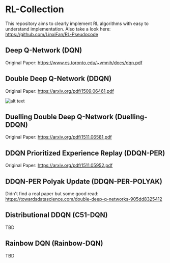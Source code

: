 # RL-Collection
This repository aims to clearly implement RL algorithms with easy to understand implementation.
Also take a look here: https://github.com/LinxiFan/RL-Pseudocode

## Deep Q-Network (DQN)

Original Paper: https://www.cs.toronto.edu/~vmnih/docs/dqn.pdf

## Double Deep Q-Network (DDQN)

Original Paper: https://arxiv.org/pdf/1509.06461.pdf

![alt text](https://miro.medium.com/max/1098/1*4B46Bc9EDUdwrnqhAUp7hQ.png)

## Duelling Double Deep Q-Network (Duelling-DDQN)

Original Paper: https://arxiv.org/pdf/1511.06581.pdf

## DDQN Prioritized Experience Replay (DDQN-PER)

Original Paper: https://arxiv.org/pdf/1511.05952.pdf

## DDQN-PER Polyak Update (DDQN-PER-POLYAK)

Didn't find a real paper but some good read: https://towardsdatascience.com/double-deep-q-networks-905dd8325412

## Distributional DDQN (C51-DQN)

TBD

## Rainbow DQN (Rainbow-DQN)

TBD
